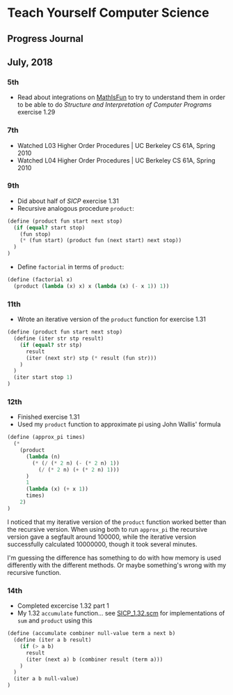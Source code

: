 # Teach Yourself Computer Science
## Progress Journal

## July, 2018

### 5th
- Read about integrations on [MathIsFun](https://www.mathsisfun.com/calculus/integration-definite.html) to try to understand them in order to be able to do _Structure and Interpretation of Computer Programs_ exercise 1.29

### 7th
- Watched L03 Higher Order Procedures | UC Berkeley CS 61A, Spring 2010
- Watched L04 Higher Order Procedures | UC Berkeley CS 61A, Spring 2010

### 9th
- Did about half of _SICP_ exercise 1.31
- Recursive analogous procedure `product`:
```scheme
(define (product fun start next stop)
  (if (equal? start stop)
    (fun stop)
    (* (fun start) (product fun (next start) next stop))
  )
)
```
- Define `factorial` in terms of `product`:
```scheme
(define (factorial x)
  (product (lambda (x) x) x (lambda (x) (- x 1)) 1))
```

### 11th
- Wrote an iterative version of the `product` function for exercise 1.31
```scheme
(define (product fun start next stop)
  (define (iter str stp result)
    (if (equal? str stp)
      result
      (iter (next str) stp (* result (fun str)))
    )
  )
  (iter start stop 1)
)
```

### 12th
- Finished exercise 1.31
- Used my `product` function to approximate pi using John Wallis' formula
```scheme
(define (approx_pi times)
  (*
    (product
      (lambda (n)
        (* (/ (* 2 n) (- (* 2 n) 1))
          (/ (* 2 n) (+ (* 2 n) 1)))
      )
      1
      (lambda (x) (+ x 1))
      times)
    2)
)
```
I noticed that my iterative version of the `product` function worked better than the recursive version. When using both to run `approx_pi` the recursive version gave a segfault around 100000, while the iterative version successfully calculated 10000000, though it took several minutes.

I'm guessing the difference has something to do with how memory is used differently with the different methods. Or maybe something's wrong with my recursive function.

### 14th
- Completed excercise 1.32 part 1
- My 1.32 `accumulate` function... see [SICP_1.32.scm](https://github.com/flintsteel7/TMCS/tree/master/Exercises/SICP_1.32.scm) for implementations of `sum` and `product` using this
```scheme
(define (accumulate combiner null-value term a next b)
  (define (iter a b result)
    (if (> a b)
      result
      (iter (next a) b (combiner result (term a)))
    )
  )
  (iter a b null-value)
)
```